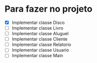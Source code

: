 # Para fazer no projeto

- [x] Implementar classe Disco
- [ ] Implementar classe Livro
- [ ] Implementar classe Aluguel
- [ ] Implementar classe Cliente
- [ ] Implementar classe Relatorio
- [ ] Implementar classe Usuario
- [ ] Implementar classe Main